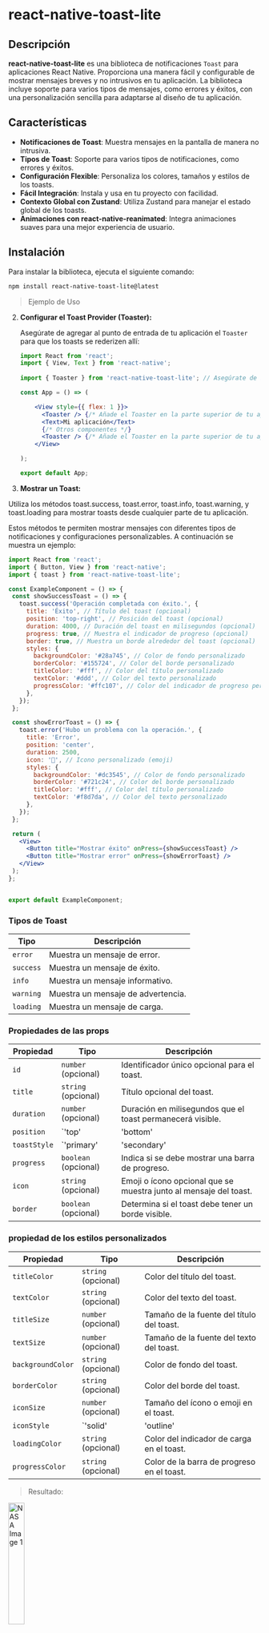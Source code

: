 # react-native-toast-lite

## Descripción

**react-native-toast-lite** es una biblioteca de notificaciones `Toast` para aplicaciones React Native. Proporciona una manera fácil y configurable de mostrar mensajes breves y no intrusivos en tu aplicación. La biblioteca incluye soporte para varios tipos de mensajes, como errores y éxitos, con una personalización sencilla para adaptarse al diseño de tu aplicación.

## Características

- **Notificaciones de Toast**: Muestra mensajes en la pantalla de manera no intrusiva.
- **Tipos de Toast**: Soporte para varios tipos de notificaciones, como errores y éxitos.
- **Configuración Flexible**: Personaliza los colores, tamaños y estilos de los toasts.
- **Fácil Integración**: Instala y usa en tu proyecto con facilidad.
- **Contexto Global con Zustand**: Utiliza Zustand para manejar el estado global de los toasts.
- **Animaciones con react-native-reanimated**: Integra animaciones suaves para una mejor experiencia de usuario.

## Instalación

Para instalar la biblioteca, ejecuta el siguiente comando:

```bash
npm install react-native-toast-lite@latest
```

> Ejemplo de Uso

2. **Configurar el Toast Provider (Toaster):**

   Asegúrate de agregar al punto de entrada de tu aplicación el `Toaster` para que los toasts se rederizen allí:

   ```jsx
   import React from 'react';
   import { View, Text } from 'react-native';
 
   import { Toaster } from 'react-native-toast-lite'; // Asegúrate de importar el componente Toaster

   const App = () => (

       <View style={{ flex: 1 }}>
         <Toaster /> {/* Añade el Toaster en la parte superior de tu aplicación */}
         <Text>Mi aplicación</Text>
         {/* Otros componentes */}
         <Toaster /> {/* Añade el Toaster en la parte superior de tu aplicación */}
       </View>

   );

   export default App;
   ```

3. **Mostrar un Toast:**

  Utiliza los métodos toast.success, toast.error, toast.info, toast.warning, y toast.loading para mostrar toasts desde cualquier parte de tu aplicación.

  Estos métodos te permiten mostrar mensajes con diferentes tipos de notificaciones y configuraciones personalizables.
  A continuación se muestra un ejemplo:

   ```jsx
  import React from 'react';
  import { Button, View } from 'react-native';
  import { toast } from 'react-native-toast-lite';
  
  const ExampleComponent = () => {
    const showSuccessToast = () => {
      toast.success('Operación completada con éxito.', {
        title: 'Éxito', // Título del toast (opcional)
        position: 'top-right', // Posición del toast (opcional)
        duration: 4000, // Duración del toast en milisegundos (opcional)
        progress: true, // Muestra el indicador de progreso (opcional)
        border: true, // Muestra un borde alrededor del toast (opcional)
        styles: {
          backgroundColor: '#28a745', // Color de fondo personalizado
          borderColor: '#155724', // Color del borde personalizado
          titleColor: '#fff', // Color del título personalizado
          textColor: '#ddd', // Color del texto personalizado
          progressColor: '#ffc107', // Color del indicador de progreso personalizado
        },
      });
    };
  
    const showErrorToast = () => {
      toast.error('Hubo un problema con la operación.', {
        title: 'Error',
        position: 'center',
        duration: 2500,
        icon: '🚫', // Icono personalizado (emoji)
        styles: {
          backgroundColor: '#dc3545', // Color de fondo personalizado
          borderColor: '#721c24', // Color del borde personalizado
          titleColor: '#fff', // Color del título personalizado
          textColor: '#f8d7da', // Color del texto personalizado
        },
      });
    };
  
    return (
      <View>
        <Button title="Mostrar éxito" onPress={showSuccessToast} />
        <Button title="Mostrar error" onPress={showErrorToast} />
      </View>
    );
  };
  
  
  export default ExampleComponent;
  ```

  ### Tipos de Toast

| **Tipo**   | **Descripción**                         |
|------------|-----------------------------------------|
| `error`    | Muestra un mensaje de error.            |
| `success`  | Muestra un mensaje de éxito.            |
| `info`     | Muestra un mensaje informativo.         |
| `warning`  | Muestra un mensaje de advertencia.      |
| `loading`  | Muestra un mensaje de carga.            |

### Propiedades de las props

| **Propiedad**  | **Tipo**                                                                 | **Descripción**                                                                           |
|----------------|--------------------------------------------------------------------------|-------------------------------------------------------------------------------------------|
| `id`           | `number` (opcional)                                                      | Identificador único opcional para el toast.                                               |
| `title`        | `string` (opcional)                                                      | Título opcional del toast.                                                                |
| `duration`     | `number` (opcional)                                                      | Duración en milisegundos que el toast permanecerá visible.                                |
| `position`     | `'top' | 'bottom' | 'center' | 'top-left' | 'top-right' | 'bottom-left'` | 'bottom-right'` (opcional) | Posición del toast en la pantalla.                                                       |
| `toastStyle`   | `'primary' | 'secondary' | 'primaryDark' | 'dark'` (opcional)`          | Estilo del toast.                                                                         |
| `progress`     | `boolean` (opcional)                                                     | Indica si se debe mostrar una barra de progreso.                                          |
| `icon`         | `string` (opcional)                                                      | Emoji o ícono opcional que se muestra junto al mensaje del toast.                         |
| `border`       | `boolean` (opcional)                                                     | Determina si el toast debe tener un borde visible.                                        |

### propiedad de los estilos personalizados

| **Propiedad**    | **Tipo**                                            | **Descripción**                                            |
|------------------|-----------------------------------------------------|------------------------------------------------------------|
| `titleColor`     | `string` (opcional)                                | Color del título del toast.                               |
| `textColor`      | `string` (opcional)                                | Color del texto del toast.                                |
| `titleSize`      | `number` (opcional)                                | Tamaño de la fuente del título del toast.                 |
| `textSize`       | `number` (opcional)                                | Tamaño de la fuente del texto del toast.                  |
| `backgroundColor`| `string` (opcional)                                | Color de fondo del toast.                                |
| `borderColor`    | `string` (opcional)                                | Color del borde del toast.                               |
| `iconSize`       | `number` (opcional)                                | Tamaño del ícono o emoji en el toast.                    |
| `iconStyle`      | `'solid' | 'outline' | 'default'` (opcional)`      | Estilo del ícono (sólido, contorno o predeterminado).     |
| `loadingColor`   | `string` (opcional)                                | Color del indicador de carga en el toast.                |
| `progressColor`  | `string` (opcional)                                | Color de la barra de progreso en el toast.               |

> Resultado:
 <img src="https://github.com/user-attachments/assets/5459adc1-2470-40b4-beb4-1758c5901ddb" alt="NASA Image 1" width="25%" />
